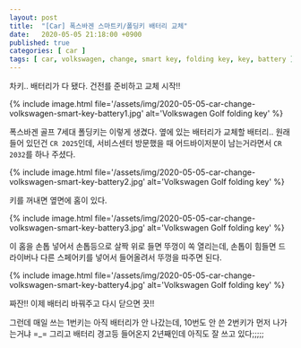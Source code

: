 ```yaml
---
layout: post
title:  "[Car] 폭스바겐 스마트키/폴딩키 배터리 교체"
date:   2020-05-05 21:18:00 +0900
published: true
categories: [ car ]
tags: [ car, volkswagen, change, smart key, folding key, key, battery ]
---
```


차키.. 배터리가 다 됐다. 건전를 준비하고 교체 시작!!


{% include image.html file='/assets/img/2020-05-05-car-change-volkswagen-smart-key-battery1.jpg' alt='Volkswagen Golf folding key' %}

폭스바겐 골프 7세대 폴딩키는 이렇게 생겼다. 옆에 있는 배터리가 교체할 배터리.. 원래 들어 있던건 `CR 2025`인데, 서비스센터 방문했을 때 어드바이저분이 남는거라면서 `CR 2032`를 하나 주셨다.

{% include image.html file='/assets/img/2020-05-05-car-change-volkswagen-smart-key-battery2.jpg' alt='Volkswagen Golf folding key' %}

키를 꺼내면 옆면에 홈이 있다.

{% include image.html file='/assets/img/2020-05-05-car-change-volkswagen-smart-key-battery3.jpg' alt='Volkswagen Golf folding key' %}

이 홈을 손톱 넣어서 손톱등으로 살짝 위로 들면 뚜껑이 쏙 열리는데, 손톱이 힘들면 드라이버나 다른 스페어키를 넣어서 들어올려서 뚜껑을 따주면 된다.

{% include image.html file='/assets/img/2020-05-05-car-change-volkswagen-smart-key-battery4.jpg' alt='Volkswagen Golf folding key' %}

짜잔!! 이제 배터리 바꿔주고 다시 닫으면 끗!!

그런데 매일 쓰는 1번키는 아직 배터리가 안 나갔는데, 10번도 안 쓴 2번키가 먼저 나가는거냐 =_= 그리고 배터리 경고등 들어온지 2년째인데 아직도 잘 쓰고 있다;;;;;

